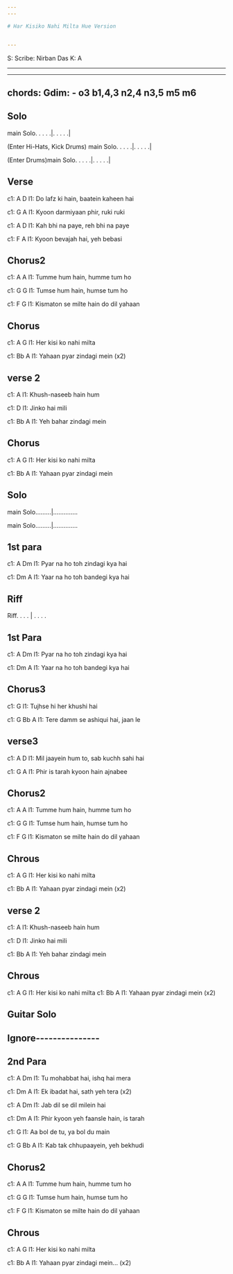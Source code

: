 ```yaml
---
---

# Har Kisiko Nahi Milta Hue Version


---
```

S: Scribe: Nirban Das
K: A

---

---
chords:
  Gdim:
    - o3 b1,4,3 n2,4 n3,5 m5 m6
---

## Solo

main Solo. . . . .|. . . . .|

(Enter Hi-Hats, Kick Drums) main Solo. . . . .|. . . . .|

(Enter Drums)main Solo. . . . .|. . . . .|



## Verse

c1: A                 D
l1: Do lafz ki hain, baatein kaheen hai

c1:      G                    A
l1: Kyoon darmiyaan phir, ruki ruki

c1:           A               D
l1: Kah bhi na paye, reh bhi na paye

c1:         F             A
l1: Kyoon bevajah hai, yeh bebasi

## Chorus2
 
c1:        A             A
l1: Tumme hum hain, humme tum ho

c1:       G                G
l1: Tumse hum hain, humse tum ho

c1:    F                         G
l1: Kismaton se milte hain do dil yahaan
 
 
## Chorus
 
c1:       A          G
l1: Her kisi ko nahi milta

c1:       Bb          A
l1: Yahaan pyar zindagi mein      (x2)

## verse 2
 
c1:      A
l1: Khush-naseeb hain hum

c1:    D
l1: Jinko hai mili

c1:     Bb         A
l1: Yeh bahar zindagi mein
 
## Chorus 
 
c1:       A          G
l1: Her kisi ko nahi milta

c1:       Bb         A
l1: Yahaan pyar zindagi mein

## Solo

main Solo.........|..............

main Solo.........|..............

 
 
## 1st para

c1:     A             Dm
l1: Pyar na ho toh zindagi kya hai

c1:     Dm                  A
l1: Yaar na ho toh bandegi kya hai  

## Riff

Riff. . . . | . . . . 

## 1st Para

c1:     A             Dm
l1: Pyar na ho toh zindagi kya hai

c1:      Dm                  A
l1: Yaar na ho toh bandegi kya hai

## Chorus3
 
c1:     G
l1: Tujhse hi her khushi hai

c1:      G                    Bb    A
l1: Tere damm se ashiqui hai, jaan le

## verse3
 
c1:             A                 D
l1: Mil jaayein hum to, sab kuchh sahi hai

c1:         G                A
l1: Phir is tarah kyoon hain ajnabee


## Chorus2 
 
c1:        A              A
l1: Tumme hum hain, humme tum ho

c1:       G               G
l1: Tumse hum hain, humse tum ho

c1:     F                         G
l1: Kismaton se milte hain do dil yahaan
 
## Chrous

c1:         A         G
l1: Her kisi ko nahi milta

c1:        Bb           A
l1: Yahaan pyar zindagi mein  (x2)

## verse 2
 
c1:      A
l1: Khush-naseeb hain hum

c1:    D
l1: Jinko hai mili

c1:     Bb         A
l1: Yeh bahar zindagi mein

## Chrous

c1:         A         G
l1: Her kisi ko nahi milta
c1:        Bb           A
l1: Yahaan pyar zindagi mein  (x2)

## Guitar Solo


 
 
## Ignore--------------- 
 
## 2nd Para

c1:     A             Dm
l1: Tu mohabbat hai, ishq hai mera

c1:      Dm                  A
l1: Ek ibadat hai, sath yeh tera  (x2)
 
c1:     A             Dm 
l1: Jab dil se dil milein hai

c1:      Dm                  A
l1: Phir kyoon yeh faansle hain, is tarah

c1:     G 
l1: Aa bol de tu, ya bol du main

c1:      G                    Bb    A
l1: Kab tak chhupaayein, yeh bekhudi

## Chorus2

c1:        A              A
l1: Tumme hum hain, humme tum ho

c1:       G               G
l1: Tumse hum hain, humse tum ho

c1:     F                         G
l1: Kismaton se milte hain do dil yahaan
 
## Chrous
 
c1:        A           G
l1: Her kisi ko nahi milta

c1:        Bb            A
l1: Yahaan pyar zindagi mein...  (x2)

